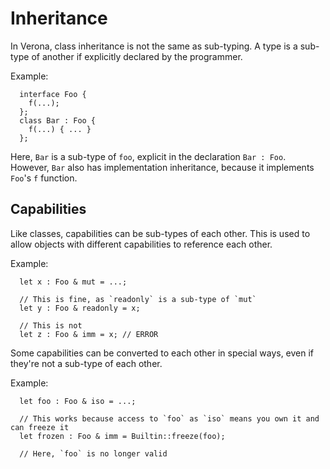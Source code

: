 # Inheritance

In Verona, class inheritance is not the same as sub-typing.
A type is a sub-type of another if explicitly declared by the programmer.

Example:
```
  interface Foo {
    f(...);
  };
  class Bar : Foo {
    f(...) { ... }
  };
```

Here, `Bar` is a sub-type of `foo`, explicit in the declaration `Bar : Foo`.
However, `Bar` also has implementation inheritance, because it implements `Foo`'s `f` function.

## Capabilities

Like classes, capabilities can be sub-types of each other.
This is used to allow objects with different capabilities to reference each other.

Example:
```
  let x : Foo & mut = ...;

  // This is fine, as `readonly` is a sub-type of `mut`
  let y : Foo & readonly = x;

  // This is not
  let z : Foo & imm = x; // ERROR
```

Some capabilities can be converted to each other in special ways, even if they're not a sub-type of each other.

Example:
```
  let foo : Foo & iso = ...;

  // This works because access to `foo` as `iso` means you own it and can freeze it
  let frozen : Foo & imm = Builtin::freeze(foo);

  // Here, `foo` is no longer valid
```
